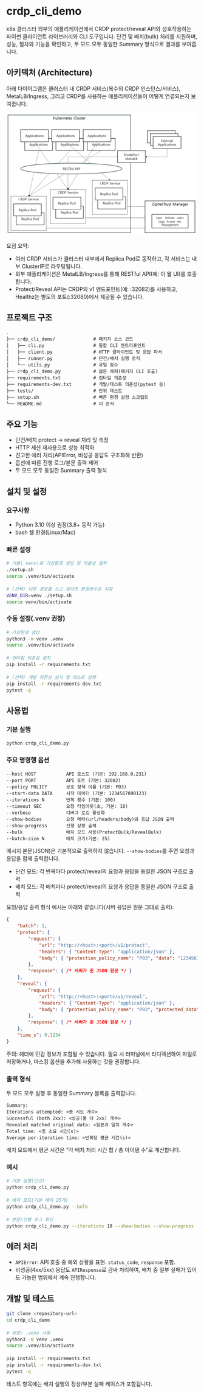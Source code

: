# crdp_cli_demo

k8s 클러스터 외부의 애플리케이션에서 CRDP protect/reveal API와 상호작용하는 파이썬 클라이언트 라이브러리와 CLI 도구입니다. 단건 및 배치(bulk) 처리를 지원하며, 성능, 절차와 기능을 확인하고, 두 모드 모두 동일한 Summary 형식으로 결과를 보여줍니다.

## 아키텍처 (Architecture)

아래 다이어그램은 클러스터 내 CRDP 서비스(복수의 CRDP 인스턴스/서비스), MetalLB/Ingress, 그리고 CRDP를 사용하는 애플리케이션들이 어떻게 연결되는지 보여줍니다.

![CRDP architecture diagram](./CRDP_Diagram.png)

요점 요약:
- 여러 CRDP 서비스가 클러스터 내부에서 Replica Pod로 동작하고, 각 서비스는 내부 ClusterIP로 라우팅됩니다.
- 외부 애플리케이션은 MetalLB/Ingress를 통해 RESTful API(예: 이 웹 UI)를 호출합니다.
- Protect/Reveal API는 CRDP의 v1 엔드포인트(예: :32082)를 사용하고, Healthz는 별도의 포트(:32080)에서 제공될 수 있습니다.

## 프로젝트 구조

```
.
├── crdp_cli_demo/              # 패키지 소스 코드
│   ├── cli.py                  # 통합 CLI 엔트리포인트
│   ├── client.py               # HTTP 클라이언트 및 응답 파서
│   ├── runner.py               # 단건/배치 실행 로직
│   └── utils.py                # 유틸 함수
├── crdp_cli_demo.py            # 얇은 래퍼(패키지 CLI 호출)
├── requirements.txt            # 런타임 의존성
├── requirements-dev.txt        # 개발/테스트 의존성(pytest 등)
├── tests/                      # 단위 테스트
├── setup.sh                    # 빠른 환경 설정 스크립트
└── README.md                   # 이 문서
```

## 주요 기능

- 단건/배치 protect → reveal 처리 및 측정
- HTTP 세션 재사용으로 성능 최적화
- 견고한 에러 처리(APIError, 비성공 응답도 구조화해 반환)
- 옵션에 따른 진행 로그/본문 출력 제어
- 두 모드 모두 동일한 Summary 출력 형식

## 설치 및 설정

### 요구사항

- Python 3.10 이상 권장(3.8+ 동작 가능)
- bash 쉘 환경(Linux/Mac)

### 빠른 설정

```bash
# 기본(.venv)로 가상환경 생성 및 의존성 설치
./setup.sh
source .venv/bin/activate

# (선택) 다른 경로를 쓰고 싶다면 환경변수로 지정
VENV_DIR=venv ./setup.sh
source venv/bin/activate
```

### 수동 설정(.venv 권장)

```bash
# 가상환경 생성
python3 -m venv .venv
source .venv/bin/activate

# 런타임 의존성 설치
pip install -r requirements.txt

# (선택) 개발 의존성 설치 및 테스트 실행
pip install -r requirements-dev.txt
pytest -q
```

## 사용법

### 기본 실행

```bash
python crdp_cli_demo.py
```

### 주요 명령행 옵션

```
--host HOST           API 호스트 (기본: 192.168.0.231)
--port PORT           API 포트 (기본: 32082)
--policy POLICY       보호 정책 이름 (기본: P03)
--start-data DATA     시작 데이터 (기본: 1234567890123)
--iterations N        반복 횟수 (기본: 100)
--timeout SEC         요청 타임아웃(초, 기본: 10)
--verbose             디버그 로깅 활성화
--show-bodies         요청 메타(url/headers/body)와 응답 JSON 출력
--show-progress       진행 상황 출력
--bulk                배치 모드 사용(ProtectBulk/RevealBulk)
--batch-size N        배치 크기(기본: 25)
```

메시지 본문(JSON)은 기본적으로 출력하지 않습니다. `--show-bodies`를 주면 요청과 응답을 함께 출력합니다.
- 단건 모드: 각 반복마다 protect/reveal의 요청과 응답을 동일한 JSON 구조로 출력
- 배치 모드: 각 배치마다 protect/reveal의 요청과 응답을 동일한 JSON 구조로 출력

요청/응답 출력 형식 예시는 아래와 같습니다(서버 응답은 원문 그대로 출력):

```json
{
	"batch": 1,
	"protect": {
		"request": {
			"url": "http://<host>:<port>/v1/protect",
			"headers": { "Content-Type": "application/json" },
			"body": { "protection_policy_name": "P03", "data": "1234567890123" }
		},
		"response": { /* 서버가 준 JSON 원문 */ }
	},
	"reveal": {
		"request": {
			"url": "http://<host>:<port>/v1/reveal",
			"headers": { "Content-Type": "application/json" },
			"body": { "protection_policy_name": "P03", "protected_data": "..." }
		},
		"response": { /* 서버가 준 JSON 원문 */ }
	},
	"time_s": 0.1234
}
```

주의: 헤더에 민감 정보가 포함될 수 있습니다. 필요 시 터미널에서 리디렉션하여 파일로 저장하거나, 마스킹 옵션을 추가해 사용하는 것을 권장합니다.

### 출력 형식

두 모드 모두 실행 후 동일한 Summary 블록을 출력합니다.

```
Summary:
Iterations attempted: <총 시도 개수>
Successful (both 2xx): <성공(둘 다 2xx) 개수>
Revealed matched original data: <원본과 일치 개수>
Total time: <총 소요 시간(s)>
Average per-iteration time: <반복당 평균 시간(s)>
```

배치 모드에서 평균 시간은 “각 배치 처리 시간 합 / 총 아이템 수”로 계산합니다.

### 예시

```bash
# 기본 실행(단건)
python crdp_cli_demo.py

# 배치 모드(기본 배치 25개)
python crdp_cli_demo.py --bulk

# 본문/진행 로그 확인
python crdp_cli_demo.py --iterations 10 --show-bodies --show-progress
```

## 에러 처리

- `APIError`: API 호출 중 예외 상황을 표현. `status_code`, `response` 포함.
- 비성공(4xx/5xx) 응답도 `APIResponse`로 감싸 처리하여, 배치 중 일부 실패가 있어도 가능한 범위에서 계속 진행합니다.

## 개발 및 테스트

```bash
git clone <repository-url>
cd crdp_cli_demo

# 권장: .venv 사용
python3 -m venv .venv
source .venv/bin/activate

pip install -r requirements.txt
pip install -r requirements-dev.txt
pytest -q
```

테스트 항목에는 배치 실행의 정상/부분 실패 케이스가 포함됩니다.
